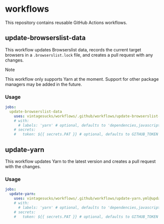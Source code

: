 # workflows

This repository contains reusable GitHub Actions workflows.

## update-browserslist-data

This workflow updates Browserslist data, records the current target browsers in a `.browserslist.lock` file, and creates a pull request with any changes.

> [!NOTE]  
> This workflow only supports Yarn at the moment. Support for other package managers may be added in the future.

### Usage

```yaml
jobs:
  update-browserslist-data
    uses: vintagesucks/workflows/.github/workflows/update-browserslist-data.yml@update-browserslist-data/v1.1.0
    # with:
      # labels: 'yarn' # optional, defaults to 'dependencies,javascript'
    # secrets:
    #   token: ${{ secrets.PAT }} # optional, defaults to GITHUB_TOKEN
```

## update-yarn

This workflow updates Yarn to the latest version and creates a pull request with the changes.

### Usage

```yaml
jobs:
  update-yarn:
    uses: vintagesucks/workflows/.github/workflows/update-yarn.yml@update-yarn/v1.1.0
    # with:
      # labels: 'yarn' # optional, defaults to 'dependencies,javascript'
    # secrets:
    #   token: ${{ secrets.PAT }} # optional, defaults to GITHUB_TOKEN
```
